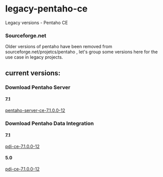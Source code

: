 # legacy-pentaho-ce
Legacy versions - Pentaho CE

### Sourceforge.net 
Older versions of pentaho have been removed from sourceforge.net/projetcs/pentaho , let's group some versions here for the use case in legacy projects.

## current versions:

### Download Pentaho Server
#### 7.1 
[pentaho-server-ce-7.1.0.0-12](https://github.com/ambientelivre/legacy-pentaho-ce/releases/download/7.1.0.0-12/pentaho-server-ce-7.1.0.0-12.zip) 

### Download Pentaho Data Integration
#### 7.1 
[pdi-ce-7.1.0.0-12](https://github.com/ambientelivre/legacy-pentaho-ce/releases/download/7.1.0.0-12/pdi-ce-7.1.0.0-12.zip) 

#### 5.0
[pdi-ce-7.1.0.0-12](https://github.com/ambientelivre/legacy-pentaho-ce/releases/download/7.1.0.0-12/pdi-ce-7.1.0.0-12.zip) 

